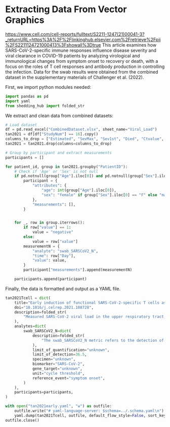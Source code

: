 # Extracting Data From Vector Graphics

https://www.cell.com/cell-reports/fulltext/S2211-1247(21)00041-3?_returnURL=https%3A%2F%2Flinkinghub.elsevier.com%2Fretrieve%2Fpii%2FS2211124721000413%3Fshowall%3Dtrue This article examines how SARS-CoV-2-specific immune responses influence disease severity and viral clearance in COVID-19 patients by analyzing virological and immunological changes from symptom onset to recovery or death, with a focus on the roles of T cell responses and antibody production in controlling the infection. Data for the swab results were obtained from the combined dataset in the supplementary materials of Challenger et al. (2022). 

First, we import python modules needed:
```python
import pandas as pd
import yaml
from shedding_hub import folded_str
```

We extract and clean data from combined datasets:
```python
# Load dataset
df = pd.read_excel("CombinedDataset.xlsx", sheet_name="Viral_Load")
tan2021 = df[df["StudyNum"] == 16].copy()
columns_to_drop = ["Estimated", "SevMax", "Sev1st", "Died", "Ctvalue", "SevMax3"]
tan2021 = tan2021.drop(columns=columns_to_drop)

# Group by participant and extract measurements
participants = []

for patient_id, group in tan2021.groupby("PatientID"):
    # Check if 'Age' or 'Sex' is not null
    if pd.notnull(group["Age"].iloc[0]) and pd.notnull(group["Sex"].iloc[0]):
        participant = {
            "attributes": {
                "age": int(group["Age"].iloc[0]),
                "sex": "female" if group["Sex"].iloc[0] == "F" else "male",
            },
            "measurements": [],
        }


    for _, row in group.iterrows():
        if row["value"] == 1:
            value = "negative"
        else:
            value = row["value"]
        measurementN = {
            "analyte": "swab_SARSCoV2_N",
            "time": row["Day"],
            "value": value,
        }
        participant["measurements"].append(measurementN)

    participants.append(participant)
```

Finally, the data is formatted and output as a YAML file.
```python
tan2021Tcell = dict(
    title="Early induction of functional SARS-CoV-2-specific T cells associates with rapid viral clearance and mild disease in COVID-19 patients",
    doi="10.1016/j.celrep.2021.108728",
    description=folded_str(
        "Measured SARS-CoV-2 viral load in the upper respiratory tract, along with SARS-CoV-2-specific antibodies and T cell responses, at multiple time points from acute infection through convalescence or until death.\n"
    ),
    analytes=dict(
        swab_SARSCoV2_N=dict(
            description=folded_str(
                "The swab_SARSCoV2_N metric refers to the detection of SARS-CoV-2 RNA in patient swabs,using RT-PCR cycle counts as a proxy for viral quantity. Data for the swab results were obtained from the combined dataset in the supplementary materials of Challenger et al. (2022)\n"
            ),
            limit_of_quantification="unknown",
            limit_of_detection=36.5,
            specimen="unknown",
            biomarker="SARS-CoV-2",
            gene_target="unknown",
            unit="cycle threshold",
            reference_event="symptom onset",
        )
    ),
    participants=participants,
)

with open("tan2021early.yaml", "w") as outfile:
    outfile.write("# yaml-language-server: $schema=../.schema.yaml\n")
    yaml.dump(tan2021Tcell, outfile, default_flow_style=False, sort_keys=False)
outfile.close()
```